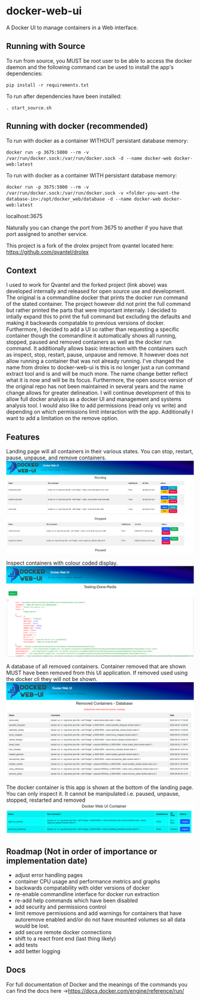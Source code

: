 # docker-web-ui

A Docker UI to manage containers in a Web interface.
## Running with Source

To run from source, you MUST be root user to be able to access the docker daemon and the following command can be used to install the app's dependencies:

```shell
pip install -r requirements.txt
```  
To run after dependencies have been installed:

```shell
. start_source.sh
```

## Running with docker (recommended)

To run with docker as a container WITHOUT persistant database memory:

```shell
docker run -p 3675:5000 --rm -v /var/run/docker.sock:/var/run/docker.sock -d --name docker-web docker-web:latest 
```

To run with docker as a container WITH persistant database memory:

```shell
docker run -p 3675:5000 --rm -v /var/run/docker.sock:/var/run/docker.sock -v <folder-you-want-the database-in>:/opt/docker_web/database -d --name docker-web docker-web:latest 
```

localhost:3675

Naturally you can change the port from 3675 to another if you have that port assigned to another service.


This project is a fork of the drolex project from qvantel located here: https://github.com/qvantel/drolex  

## Context
I used to work for Qvantel and the forked project (link above) was developed internally and released for open source use and development. The original is a commandline docker that prints the docker run command of the stated container. The project however did not print the full command but rather printed the parts that were important internaly. I decided to intially expand this to print the full command but excluding the defaults and making it backwards compatable to previous versions of docker. Furthermore, I decided to add a UI so rather than requesting  a specific container though the commandline it automatically shows all running, stopped, paused  and removed containers as well as the docker run command. It additionally allows basic interaction with the containers such as inspect, stop, restart, pause, unpause and remove. It however does not allow running a container that was not already running.
I've changed the name from drolex to docker-web-ui is this is no longer just a run command extract tool and is and will be much more. The name change better reflect what it is now and will be its focus. Furthermore, the open source version of the original repo has not been maintained in several years and the name change allows for greater delineation.
I will continue development of this to allow full docker analysis as a docker UI and management and systems analysis tool. I would also like to add permissions (read only vs write) and depending on which permissions limit interaction with the app. Additionally I want to add a limitation on the remove option.

## Features
 
Landing page will all containers in their various states. You can stop, restart, pause, unpause, and remove containers.
![The landing page](/docs/images/index.png)

Inspect containers with colour coded display.
![The inspect of a container](/docs/images/inspect.png)

A database of all removed containers. Container removed that are shown MUST have been removed from this UI application. If removed used using the docker cli they will not be shown.
![A list of the removed containers from this UI](/docs/images/removed.png)

The docker container is this app is shown at the bottom of the landing page. You can only inspect it. It cannot be manipulated i.e. paused, unpause, stopped, restarted and removed
![The Docker Web container in the UI](/docs/images/docker_container.png)

## Roadmap (Not in order of importance or implementation date)
- adjust error handling pages 
- container CPU usage and performance metrics and graphs
- backwards compatability with older versions of docker
- re-enable commandline interface for docker run extraction
- re-add help commands which have been disabled
- add security and permissions control
- limit remove permissions and add warnings for containers that have autoremove enabled and/or do not have mounted volumes so all data would be lost.
- add secure remote docker connections
- shift to a react front end (last thing likely) 
- add tests
- add better logging

## Docs
For full documentation of Docker and the meanings of the commands you can find the docs here ->https://docs.docker.com/engine/reference/run/
